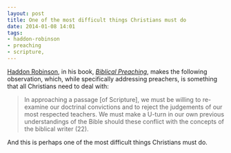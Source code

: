 ```yaml
---
layout: post
title: One of the most difficult things Christians must do
date: 2014-01-08 14:01
tags:
- haddon-robinson
- preaching
- scripture,
---
```

[Haddon Robinson](http://en.wikipedia.org/wiki/Haddon_Robinson), in his book, *[Biblical Preaching](http://www.amazon.co.uk/gp/product/0801049121/ref=as_li_ss_tl?ie=UTF8&camp=1634&creative=19450&creativeASIN=0801049121&linkCode=as2&tag=jakebeldercom-21)*, makes the following observation, which, while specifically addressing preachers, is something that all Christians need to deal with:

<blockquote>
In approaching a passage [of Scripture], we must be willing to re-examine our doctrinal convictions and to reject the judgements of our most respected teachers. We must make a U-turn in our own previous understandings of the Bible should these conflict with the concepts of the biblical writer (22).
</blockquote>

And this is perhaps one of the most difficult things Christians must do.
